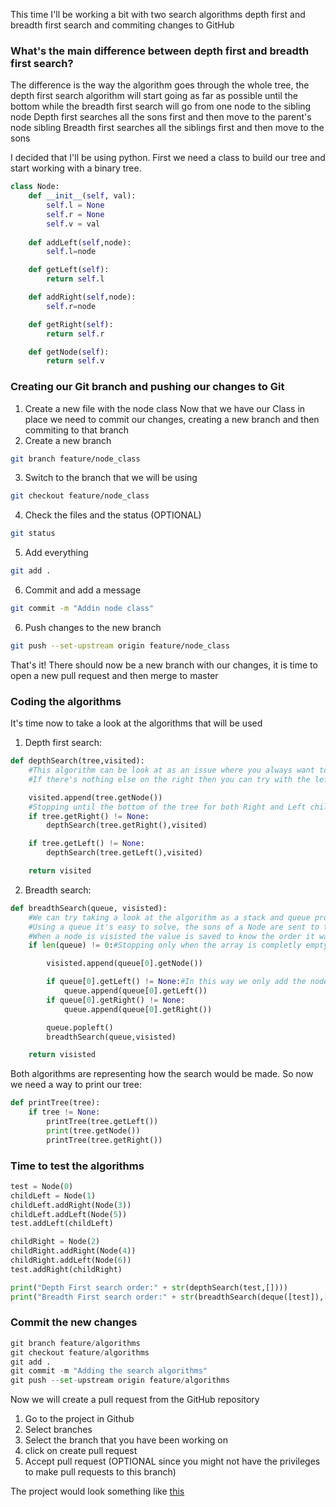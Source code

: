 This time I'll be working a bit with two search algorithms depth first and breadth first search and commiting changes to GitHub

### What's the main difference between depth first and breadth first search?

The difference is the way the algorithm goes through the whole tree, the depth first search algorithm will start going as far as possible until the bottom while the breadth first search will go from one node to the sibling node
Depth first searches all the sons first and then move to the parent's node sibling
Breadth first searches all the siblings first and then move to the sons

I decided that I'll be using python. First we need a class to build our tree and start working with a binary tree.
```python
class Node:
    def __init__(self, val):
        self.l = None
        self.r = None
        self.v = val
    
    def addLeft(self,node):
        self.l=node

    def getLeft(self):
        return self.l

    def addRight(self,node):
        self.r=node

    def getRight(self):
        return self.r

    def getNode(self):
        return self.v
```

### Creating our Git branch and pushing our changes to Git

1. Create a new file with the node class
Now that we have our Class in place we need to commit our changes, creating a new branch and then commiting to that branch
2. Create a new branch
```bash
git branch feature/node_class
```
3. Switch to the branch that we will be using
```bash
git checkout feature/node_class
```
4. Check the files and the status (OPTIONAL)
```bash
git status
```
5. Add everything
```bash
git add .
```
6. Commit and add a message
```bash
git commit -m "Addin node class"
```
6. Push changes to the new branch
```bash
git push --set-upstream origin feature/node_class
```

That's it! There should now be a new branch with our changes, it is time to open a new pull request and then merge to master 

### Coding the algorithms

It's time now to take a look at the algorithms that will be used

1. Depth first search: 
```python
def depthSearch(tree,visited):
    #This algorithm can be look at as an issue where you always want to start going on the right
    #If there's nothing else on the right then you can try with the left but only the brother of the node

    visited.append(tree.getNode())
    #Stopping until the bottom of the tree for both Right and Left childs
    if tree.getRight() != None:
        depthSearch(tree.getRight(),visited)

    if tree.getLeft() != None:
        depthSearch(tree.getLeft(),visited)

    return visited
```

2. Breadth search:
```python
def breadthSearch(queue, visisted):
    #We can try taking a look at the algorithm as a stack and queue problem
    #Using a queue it's easy to solve, the sons of a Node are sent to the end of the queue
    #When a node is visisted the value is saved to know the order it was visited
    if len(queue) != 0:#Stopping only when the array is completly empty

        visisted.append(queue[0].getNode())

        if queue[0].getLeft() != None:#In this way we only add the node if it exists at all
            queue.append(queue[0].getLeft())
        if queue[0].getRight() != None:
            queue.append(queue[0].getRight())

        queue.popleft()
        breadthSearch(queue,visisted)

    return visisted
```
Both algorithms are representing how the search would be made. So now we need a way to print our tree:
```python
def printTree(tree):
    if tree != None:
        printTree(tree.getLeft())
        print(tree.getNode())
        printTree(tree.getRight())
```

### Time to test the algorithms

```python
test = Node(0)
childLeft = Node(1)
childLeft.addRight(Node(3))
childLeft.addLeft(Node(5))
test.addLeft(childLeft)

childRight = Node(2)
childRight.addRight(Node(4))
childRight.addLeft(Node(6))
test.addRight(childRight)

print("Depth First search order:" + str(depthSearch(test,[])))
print("Breadth First search order:" + str(breadthSearch(deque([test]),[])))
```

### Commit the new changes


```python
git branch feature/algorithms
git checkout feature/algorithms
git add .
git commit -m "Adding the search algorithms"
git push --set-upstream origin feature/algorithms
```
Now we will create a pull request from the GitHub repository

1. Go to the project in Github
2. Select branches
3. Select the branch that you have been working on
4. click on create pull request
5. Accept pull request (OPTIONAL since you might not have the privileges to make pull requests to this branch)

The project would look something like [this](https://github.com/edgaroc30/search-algorithms) 
